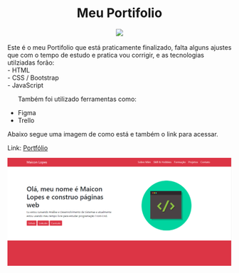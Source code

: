<h1 align="center">Meu Portifolio</h1>
<p align="center">
<img src="http://img.shields.io/static/v1?label=STATUS&message=EM%20DESENVOLVIMENTO&color=GREEN&style=for-the-badge"> 
</p>

<p>Este é o meu Portifolio que está praticamente finalizado, falta alguns ajustes que com o tempo de estudo e pratica vou corrigir, e as tecnologias utilziadas forão: <br>
- HTML <br>
- CSS / Bootstrap <br>  
- JavaScript<br>
  
<ul>
<p>Também foi utilizado ferramentas como:</p>
<li>Figma</li>
<li>Trello</li>
</p>
</ul>

<p>Abaixo segue uma imagem de como está e também o link para acessar.</p>
<p>Link: <a href="https://maicon-lopezz-pt.netlify.app/" target="_blank">Portfólio</a></p>

<p>
  <img src="https://github.com/LoLpezz/Meu-Portf-lio/blob/main/Portfolio.PNG">
</p>
